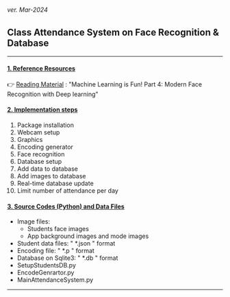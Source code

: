 <h6>ver. Mar-2024</h6>
<h2> Class Attendance System on Face Recognition & Database</h2>

<!-- <br/>:point_right: [Back to README Page](./README.md) </li> -->

---

<u><h4>1. Reference Resources</h4></u>

<!-- :point_right: [Murtaza's Workshop](https://www.youtube.com/watch?v=iBomaK2ARyI)  -->

:point_right: [Reading Material](https://medium.com/@ageitgey/machine-learning-is-fun-part-4-modern-face-recognition-with-deep-learning-c3cffc121d78) : "Machine Learning is Fun! Part 4: Modern Face Recognition with Deep learning"

<u><h4>2. Implementation steps </h4></u>

<ol>
    <li> Package installation </li>
    <li> Webcam setup </li>
    <li> Graphics </li>
    <li> Encoding generator </li>
    <li> Face recognition </li>
    <li> Database setup </li>
    <li> Add data to database </li>
    <li> Add images to database </li>
    <li> Real-time database update </li>
    <li> Limit number of attendance per day </li>
</ol>

<u><h4>3. Source Codes (Python) and Data Files </h4></u>

<ul>
    <li> Image files: 
        <ul>
            <li>Students face images </li>
            <li>App background images and mode images </li>
        </ul> 
    </li>
    <li> Student data files: " *.json " format </li>
    <li> Encoding file: " *.p " format </li>
    <li> Database on Sqlite3: " *.db " format </li>
    <li> SetupStudentsDB.py </li>
    <li> EncodeGenrartor.py </li>
    <li> MainAttendanceSystem.py </li>
</ul>

---
